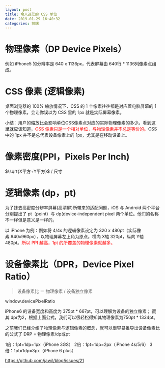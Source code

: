 ```yaml
---
layout: post
title: 令人迷茫的 CSS 单位
date: 2019-01-29 16:40:32
categories: 前端
---
```


# 物理像素（DP Device Pixels）

例如 iPhone5 的分辨率是 640 x 1136px，代表屏幕由 640行 * 1136列像素点组成。

# CSS 像素 (逻辑像素)

桌面浏览器的 100% 缩放情况下，CSS 的 1 个像素往往都是对应着电脑屏幕的 1 个物理像素，会让你误以为 CSS 里的 1px 就是实际屏幕像素。

<!-- more -->

小结：用户的缩放比会影响单位CSS像素点对应的实际物理像素的多少。看到这里就应该知道，<font color="red">CSS 像素只是一个相对单位，与物理像素并不总是等价的。</font>CSS 中的 1px 并不是总代表设备像素上的 1px，尤其是在移动设备上。


# 像素密度(PPI，Pixels Per Inch)

$\sqrt{X平方+Y平方}$ / 尺寸

# 逻辑像素 (dp，pt)

为了抹去高密度分辨率屏幕(高清屏)所带来的适配问题，iOS 与 Android 两个平台分别提出了 pt（point）与 dp(device-independent pixel 两个单位。他们的名称不一样但是意义是一样的。

以 iPhone 为例：例如将 4/4s 的逻辑像素设定为 320 x 480pt（实际像素:640x960px），以物理屏幕左上角为原点，横向 X轴 320pt，纵向 Y轴 480pt。<font color="red">所以 PPI 越高，1pt 的所覆盖的物理像素就越多。</font>

# 设备像素比（DPR，Device Pixel Ratio）
> 设备像素比 ＝ 物理像素 / 设备独立像素

window.devicePixelRatio

iPhone6 的设备宽度和高度为 375pt * 667pt，可以理解为设备的独立像素；
而其 dpr为2，根据上面公式，我们可以很轻松得知其物理像素为750pt * 1334pt。

之前我们已经介绍了物理像素与逻辑像素的概念，就可以很容易推导出设备像素比的公式了
DRP = 物理像素/dp或pt

1倍：1pt=1dp=1px（iPhone 3GS）
2倍：1pt=1dp=2px（iPhone 4s/5/6）
3倍：1pt=1dp=3px（iPhone 6 plus）

https://github.com/jawil/blog/issues/21
